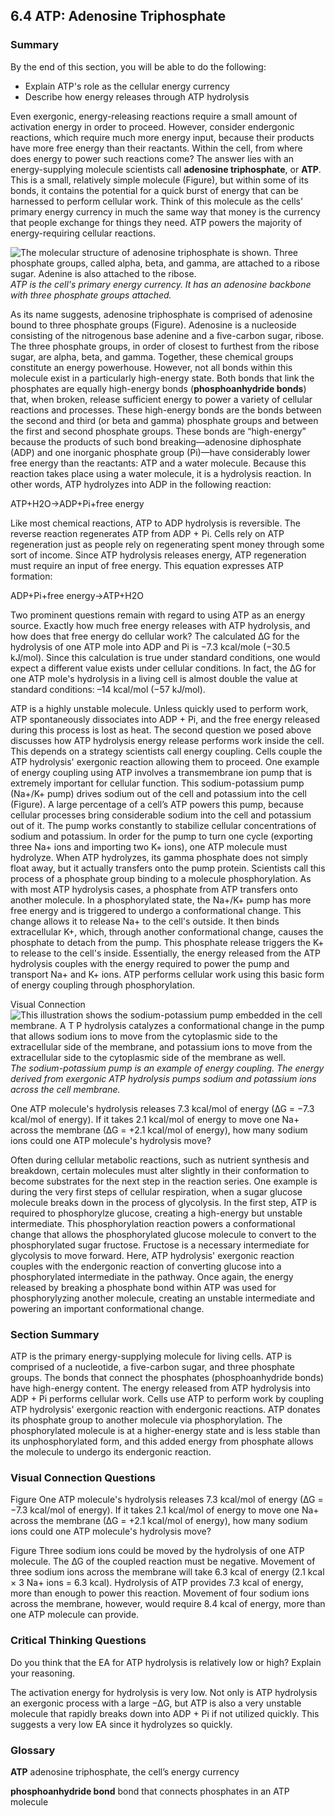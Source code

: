 ##  6.4 ATP: Adenosine Triphosphate 

### Summary

By the end of this section, you will be able to do the following: 

  - Explain ATP's role as the cellular energy currency
  - Describe how energy releases through ATP hydrolysis

Even exergonic, energy-releasing reactions require a small amount of activation energy in order to proceed. However, consider endergonic reactions, which require much more energy input, because their products have more free energy than their reactants. Within the cell, from where does energy to power such reactions come? The answer lies with an energy-supplying molecule scientists call **adenosine triphosphate**, or **ATP**. This is a small, relatively simple molecule (Figure), but within some of its bonds, it contains the potential for a quick burst of energy that can be harnessed to perform cellular work. Think of this molecule as the cells' primary energy currency in much the same way that money is the currency that people exchange for things they need. ATP powers the majority of energy-requiring cellular reactions.

![The molecular structure of adenosine triphosphate is shown. Three phosphate groups, called alpha, beta, and gamma, are attached to a ribose sugar. Adenine is also attached to the ribose.][1] _ATP is the cell's primary energy currency. It has an adenosine backbone with three phosphate groups attached._

As its name suggests, adenosine triphosphate is comprised of adenosine bound to three phosphate groups (Figure). Adenosine is a nucleoside consisting of the nitrogenous base adenine and a five-carbon sugar, ribose. The three phosphate groups, in order of closest to furthest from the ribose sugar, are alpha, beta, and gamma. Together, these chemical groups constitute an energy powerhouse. However, not all bonds within this molecule exist in a particularly high-energy state. Both bonds that link the phosphates are equally high-energy bonds (**phosphoanhydride bonds**) that, when broken, release sufficient energy to power a variety of cellular reactions and processes. These high-energy bonds are the bonds between the second and third (or beta and gamma) phosphate groups and between the first and second phosphate groups. These bonds are “high-energy” because the products of such bond breaking—adenosine diphosphate (ADP) and one inorganic phosphate group (Pi)—have considerably lower free energy than the reactants: ATP and a water molecule. Because this reaction takes place using a water molecule, it is a hydrolysis reaction. In other words, ATP hydrolyzes into ADP in the following reaction:

ATP+H2O→ADP+Pi+free energy

Like most chemical reactions, ATP to ADP hydrolysis is reversible. The reverse reaction regenerates ATP from ADP + Pi. Cells rely on ATP regeneration just as people rely on regenerating spent money through some sort of income. Since ATP hydrolysis releases energy, ATP regeneration must require an input of free energy. This equation expresses ATP formation:

ADP+Pi+free energy→ATP+H2O

Two prominent questions remain with regard to using ATP as an energy source. Exactly how much free energy releases with ATP hydrolysis, and how does that free energy do cellular work? The calculated ∆G for the hydrolysis of one ATP mole into ADP and Pi is −7.3 kcal/mole (−30.5 kJ/mol). Since this calculation is true under standard conditions, one would expect a different value exists under cellular conditions. In fact, the ∆G for one ATP mole's hydrolysis in a living cell is almost double the value at standard conditions: –14 kcal/mol (−57 kJ/mol).

ATP is a highly unstable molecule. Unless quickly used to perform work, ATP spontaneously dissociates into ADP + Pi, and the free energy released during this process is lost as heat. The second question we posed above discusses how ATP hydrolysis energy release performs work inside the cell. This depends on a strategy scientists call energy coupling. Cells couple the ATP hydrolysis' exergonic reaction allowing them to proceed. One example of energy coupling using ATP involves a transmembrane ion pump that is extremely important for cellular function. This sodium-potassium pump (Na+/K+ pump) drives sodium out of the cell and potassium into the cell (Figure). A large percentage of a cell’s ATP powers this pump, because cellular processes bring considerable sodium into the cell and potassium out of it. The pump works constantly to stabilize cellular concentrations of sodium and potassium. In order for the pump to turn one cycle (exporting three Na+ ions and importing two K+ ions), one ATP molecule must hydrolyze. When ATP hydrolyzes, its gamma phosphate does not simply float away, but it actually transfers onto the pump protein. Scientists call this process of a phosphate group binding to a molecule phosphorylation. As with most ATP hydrolysis cases, a phosphate from ATP transfers onto another molecule. In a phosphorylated state, the Na+/K+ pump has more free energy and is triggered to undergo a conformational change. This change allows it to release Na+ to the cell's outside. It then binds extracellular K+, which, through another conformational change, causes the phosphate to detach from the pump. This phosphate release triggers the K+ to release to the cell's inside. Essentially, the energy released from the ATP hydrolysis couples with the energy required to power the pump and transport Na+ and K+ ions. ATP performs cellular work using this basic form of energy coupling through phosphorylation.

Visual Connection ![This illustration shows the sodium-potassium pump embedded in the cell membrane. A T P hydrolysis catalyzes a conformational change in the pump that allows sodium ions to move from the cytoplasmic side to the extracellular side of the membrane, and potassium ions to move from the extracellular side to the cytoplasmic side of the membrane as well.][2] _The sodium-potassium pump is an example of energy coupling. The energy derived from exergonic ATP hydrolysis pumps sodium and potassium ions across the cell membrane._

One ATP molecule's hydrolysis releases 7.3 kcal/mol of energy (∆G = −7.3 kcal/mol of energy). If it takes 2.1 kcal/mol of energy to move one Na+ across the membrane (∆G = +2.1 kcal/mol of energy), how many sodium ions could one ATP molecule's hydrolysis move?

Often during cellular metabolic reactions, such as nutrient synthesis and breakdown, certain molecules must alter slightly in their conformation to become substrates for the next step in the reaction series. One example is during the very first steps of cellular respiration, when a sugar glucose molecule breaks down in the process of glycolysis. In the first step, ATP is required to phosphorylze glucose, creating a high-energy but unstable intermediate. This phosphorylation reaction powers a conformational change that allows the phosphorylated glucose molecule to convert to the phosphorylated sugar fructose. Fructose is a necessary intermediate for glycolysis to move forward. Here, ATP hydrolysis' exergonic reaction couples with the endergonic reaction of converting glucose into a phosphorylated intermediate in the pathway. Once again, the energy released by breaking a phosphate bond within ATP was used for phosphorylyzing another molecule, creating an unstable intermediate and powering an important conformational change.

### Section Summary

ATP is the primary energy-supplying molecule for living cells. ATP is comprised of a nucleotide, a five-carbon sugar, and three phosphate groups. The bonds that connect the phosphates (phosphoanhydride bonds) have high-energy content. The energy released from ATP hydrolysis into ADP + Pi performs cellular work. Cells use ATP to perform work by coupling ATP hydrolysis' exergonic reaction with endergonic reactions. ATP donates its phosphate group to another molecule via phosphorylation. The phosphorylated molecule is at a higher-energy state and is less stable than its unphosphorylated form, and this added energy from phosphate allows the molecule to undergo its endergonic reaction.

### Visual Connection Questions

Figure One ATP molecule's hydrolysis releases 7.3 kcal/mol of energy (∆G = −7.3 kcal/mol of energy). If it takes 2.1 kcal/mol of energy to move one Na+ across the membrane (∆G = +2.1 kcal/mol of energy), how many sodium ions could one ATP molecule's hydrolysis move?

Figure Three sodium ions could be moved by the hydrolysis of one ATP molecule. The ∆G of the coupled reaction must be negative. Movement of three sodium ions across the membrane will take 6.3 kcal of energy (2.1 kcal × 3 Na+ ions = 6.3 kcal). Hydrolysis of ATP provides 7.3 kcal of energy, more than enough to power this reaction. Movement of four sodium ions across the membrane, however, would require 8.4 kcal of energy, more than one ATP molecule can provide.

### Critical Thinking Questions

Do you think that the EA for ATP hydrolysis is relatively low or high? Explain your reasoning.

The activation energy for hydrolysis is very low. Not only is ATP hydrolysis an exergonic process with a large −∆G, but ATP is also a very unstable molecule that rapidly breaks down into ADP + Pi if not utilized quickly. This suggests a very low EA since it hydrolyzes so quickly.

### Glossary

**ATP** adenosine triphosphate, the cell’s energy currency

**phosphoanhydride bond** bond that connects phosphates in an ATP molecule

   [1]: https://cnx.org/resources/aa87a8b51a1ad240a078f55cb1038b18a560aabd/Figure_06_04_01.jpg
   [2]: https://cnx.org/resources/89aa5eceb38327d6974cbbdb3144afda74343136/Figure_06_04_02.png

